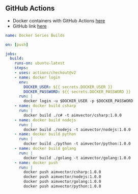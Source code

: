 ## GitHub Actions
- Docker containers with GitHub Actions [here](https://www.youtube.com/watch?v=09lZdSpeHAk)
- GitHub link [here](https://github.com/marcel-dempers/docker-development-youtube-series/tree/master/.github/workflows)


```yml
name: Docker Series Builds

on: [push]

jobs:
  build:
    runs-on: ubuntu-latest
    steps:
    - uses: actions/checkout@v2
    - name: docker login
      env:
        DOCKER_USER: ${{ secrets.DOCKER_USER }}   
        DOCKER_PASSWORD: ${{ secrets.DOCKER_PASSWORD }}  
      run: |
        docker login -u $DOCKER_USER -p $DOCKER_PASSWORD
    - name: docker build csharp
      run: |
        docker build ./c# -t aimvector/csharp:1.0.0
    - name: docker build nodejs
      run: |
        docker build ./nodejs -t aimvector/nodejs:1.0.0
    - name: docker build python
      run: |
        docker build ./python -t aimvector/python:1.0.0
    - name: docker build golang
      run: |
        docker build ./golang -t aimvector/golang:1.0.0
    - name: docker push
      run: |
        docker push aimvector/csharp:1.0.0
        docker push aimvector/nodejs:1.0.0
        docker push aimvector/golang:1.0.0
        docker push aimvector/python:1.0.0
```



